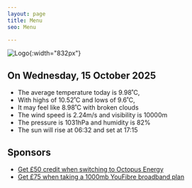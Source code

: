 ```yaml
---
layout: page
title: Menu
seo: Menu

---
```


![Logo](/images/logo.jpg){:width="832px"}

<!-- weather_marker starts -->
## On Wednesday, 15 October 2025

- The average temperature today is 9.98˚C,
- With highs of 10.52˚C and lows of 9.6˚C,
- It may feel like 8.98˚C with broken clouds
- The wind speed is 2.24m/s and visibility is 10000m
- The pressure is 1031hPa and humidity is 82%
- The sun will rise at 06:32 and set at 17:15

<!-- weather_marker ends -->

## Sponsors

- [Get £50 credit when switching to Octopus Energy](https://bit.ly/3oD1nnS)
- [Get £75 when taking a 1000mb YouFibre broadband plan](https://aklam.io/91zWhU?)
